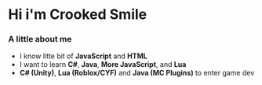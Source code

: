 # Hi i'm **Crooked Smile**
### A little about me

* I know litte bit of **JavaScript** and **HTML**
* I want to learn **C#**, **Java**, **More JavaScript**, and **Lua**
* **C# (Unity)**, **Lua (Roblox/CYF)** and **Java (MC Plugins)** to enter game dev
